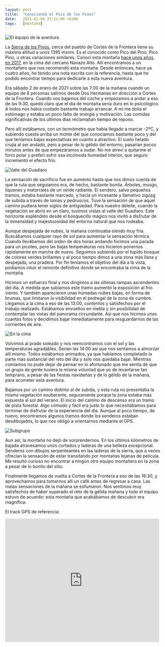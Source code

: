 ```yaml
---
layout: post
title:  "Conociendo el Pico de los Pinos"
date:   2021-01-04 23:21:00 +0100
tags:	[montaña]
---
```


![El equipo de la aventura][cimagrupo]

La [Sierra de los Pinos][wiki], cerca del pueblo de Cortes de la Frontera tiene su máxima altitud a
unos 1395 msnm. Es el conocido como Pico del Pino, Pico Pino, u otras variaciones similares. Conocí
esta montaña [hace unos años, en 2017][old], en la cima del cercano Navazo Alto. Allí encontramos a
un montañero que nos recomendó esta montaña. Desde entonces, hace ya cuatro años, he tenido una
nota escrita con la referencia, hasta que he podido encontrar tiempo para dedicarle a esta nueva
aventura.

<!--more-->

Era sábado 2 de enero de 2021 sobre las 7:00 de la mañana cuando un equipo de 8 personas salimos
desde Dos Hermanas en dirección a Cortes de la Frontera. Cuando nos bajamos del coche y empezamos a
andar a eso de las 9:30, quedó claro que el día de montaña sería duro en lo psicológico. A todos
nos había costado bastante trabajo arrancar. A mí me dolía el estómago y estaba un poco falto de
energía y motivación. Las comidas significativas de los últimos días reclamaban tiempo de reposo.

Pero allí estábamos, con un termómetro que había llegado a marcar -2ºC, y subiendo cuesta arriba un
monte del que conocíamos bastante poco y del que teníamos bajas expectativas en cuanto a atractivo.
El suelo helado crujía al ser andado, pero a pesar de lo gélido del entorno, pasarían pocos minutos
antes de que empezáramos a sudar. No me atreví a quitarme el forro polar y preferí sufrir esa
incómoda humedad interior, que seguro incrementó el efecto frío.

![Valle del Guadiaro][valle]

La sensación de sacrificio fue en aumento hasta que nos dimos cuenta de que la ruta que seguíamos
era, de hecho, bastante bonita. Árboles, musgo, líquenes y matorrales de un verde radiante. El
sendero, salvo pequeños tramos, estaba bastante marcado, y hacía un incesante y llamativo zigzag de
subida a través de lomas y pedruscos. Tuve la sensación de que aquel camino pudiera tener siglos de
antigüedad. Para nuestro deleite, cuando la vegetación se abrió en un claro, tuvimos vistas al
valle del Guadiaro. Este horizonte espléndido desde el bosquecillo mágico nos invitó a disfrutar de
la inmensidad y majestuosidad del entorno natural que nos rodeaba.

Aunque despejada de nubes, la mañana continuaba siendo muy fría. Buscábamos cualquier rayo de sol
para aumentar la sensación térmica. Cuando llevábamos del orden de dos horas andando hicimos una
parada para un picoteo, pero las bajas temperaturas nos hicieron ponernos rápidamente en marcha de
nuevo. Seguimos subiendo por el tupido bosque de colores verdes brillantes y al poco tiempo dimos a
una zona más llana y despejada, una pradera. Por fin teníamos el objetivo del día a la vista,
podíamos intuir el remonte definitivo donde se encontraba la cima de la montaña.

Hicimos un esfuerzo final y nos dirigimos a las últimas rampas ascendentes del día. A medida que
subíamos este tramo aumentó la exposición al frío viento. Y también aparecieron unas húmedas
nubes bajas, en forma de brumas, que limitaron la visibilidad en el pedregal de la zona de cumbre.
Llegamos a la cima a eso de las 13:00, contentos y satisfechos por el trabajo realizado. Estábamos
envueltos en niebla y sin posibilidad de contemplar las vistas del panorama circundante. Así que
nos hicimos unas cuantas fotos y decidimos bajar inmediatamente para resguardarnos de las
corrientes de aire.

![En la cima][cimados]

Volvimos al prado soleado y nos reencontramos con el sol y las temperaturas agradables. Serían las
14:00 así que nos sentamos a almorzar allí mismo. Todos estábamos animados, ya que habíamos
completado la parte más sustancial del reto del día y solo nos quedaba bajar.  Mientras comíamos no
pude dejar de pensar en lo afortunado que me sentía de que un grupo de gente tuviera la misma
voluntad que yo de levantarse tan temprano, a pesar de las fiestas navideñas y de lo gélido de la
mañana, para acometer esta aventura.

Bajamos por un camino distinto al de subida, y esta ruta no presentaba la misma vegetación
exuberante, seguramente porque la zona estaba más expuesta al sol del verano. El inicio del camino
de descenso era un tramo de pista forestal. Algo cómodo y fácil era justo lo que necesitábamos para
terminar de disfrutar de la experiencia del día. Aunque al poco tiempo, de nuevo, encontramos
algunos tramos donde los senderos estaban desdibujados, lo que nos obligó a orientarnos mediante el
GPS.

![Subgrupo][subgrupo]

Aun así, la montaña no dejó de sorprendernos. En los últimos kilómetros de bajada atravesamos unos
cortados y laderas de una belleza excepcional. Senderos con dibujos serpenteantes en las laderas de
la sierra, que a veces ofrecían la sensación de estar transitando por montañas lejanas de película.
Me resultó curioso no encontrar a ningún otro equipo montañero en la zona a pesar de lo bonito del
sitio.

Finalmente llegamos de vuelta a Cortes de la Frontera a eso de las 16:30, y aprovechamos para
tomarnos allí un café antes de regresar a casa. Las malas sensaciones de la mañana se esfumaron.
Nos sentimos muy satisfechos de haber superado el reto de la gélida mañana y todo el equipo estuvo
de acuerdo: esta montaña que acabábamos de descubrir era magnífica.

El track GPS de referencia:

<div class="iframeWikilocWrapper">
<iframe frameBorder="0" scrolling="no"
  src="https://es.wikiloc.com/wikiloc/spatialArtifacts.do?event=view&measures=on&title=on&near=on&images=off&maptype=H&id=1521271"
  width="500" height="400">
</iframe>
</div>

[wiki]:		https://es.wikipedia.org/wiki/Sierra_de_los_Pinos_(Cortes_de_la_Frontera)
[old]:		{{site.url}}/2017/12/31/picos-final-year.html
[cimados]:	{{site.url}}/assets/20210104-cima-dos.png
[cimagrupo]:	{{site.url}}/assets/20210104-cima-grupo.png
[subgrupo]:	{{site.url}}/assets/20210104-subgrupo.png
[valle]:	{{site.url}}/assets/20210104-valle.png
